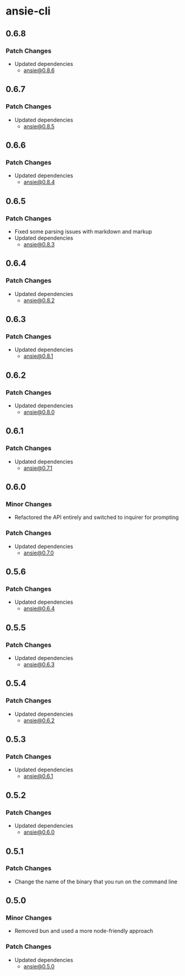 # ansie-cli

## 0.6.8

### Patch Changes

- Updated dependencies
  - ansie@0.8.6

## 0.6.7

### Patch Changes

- Updated dependencies
  - ansie@0.8.5

## 0.6.6

### Patch Changes

- Updated dependencies
  - ansie@0.8.4

## 0.6.5

### Patch Changes

- Fixed some parsing issues with markdown and markup
- Updated dependencies
  - ansie@0.8.3

## 0.6.4

### Patch Changes

- Updated dependencies
  - ansie@0.8.2

## 0.6.3

### Patch Changes

- Updated dependencies
  - ansie@0.8.1

## 0.6.2

### Patch Changes

- Updated dependencies
  - ansie@0.8.0

## 0.6.1

### Patch Changes

- Updated dependencies
  - ansie@0.7.1

## 0.6.0

### Minor Changes

- Refactored the API entirely and switched to inquirer for prompting

### Patch Changes

- Updated dependencies
  - ansie@0.7.0

## 0.5.6

### Patch Changes

- Updated dependencies
  - ansie@0.6.4

## 0.5.5

### Patch Changes

- Updated dependencies
  - ansie@0.6.3

## 0.5.4

### Patch Changes

- Updated dependencies
  - ansie@0.6.2

## 0.5.3

### Patch Changes

- Updated dependencies
  - ansie@0.6.1

## 0.5.2

### Patch Changes

- Updated dependencies
  - ansie@0.6.0

## 0.5.1

### Patch Changes

- Change the name of the binary that you run on the command line

## 0.5.0

### Minor Changes

- Removed bun and used a more node-friendly approach

### Patch Changes

- Updated dependencies
  - ansie@0.5.0
